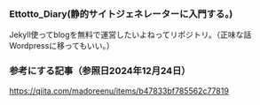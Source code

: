 ### Ettotto_Diary(静的サイトジェネレーターに入門する。)
Jekyll使ってblogを無料で運営したいよねってリポジトリ。（正味な話Wordpressに移ってもいい。）  

### 参考にする記事（参照日2024年12月24日）
https://qiita.com/madoreenu/items/b47833bf785562c77819
